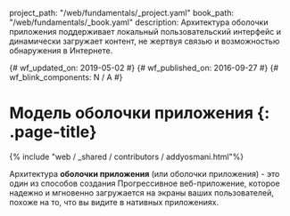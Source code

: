 project_path: "/web/fundamentals/_project.yaml"
book_path: "/web/fundamentals/_book.yaml"
description: Архитектура оболочки приложения поддерживает локальный пользовательский
  интерфейс и динамически загружает контент, не жертвуя связью и возможностью обнаружения
  в Интернете.

{# wf_updated_on: 2019-05-02 #}
{# wf_published_on: 2016-09-27 #}
{# wf_blink_components: N / A #}

# Модель оболочки приложения {: .page-title}

{% include "web / _shared / contributors / addyosmani.html"%}

Архитектура **оболочки приложения** (или оболочки приложения) - это один из способов создания
Прогрессивное веб-приложение, которое надежно и мгновенно загружается на экраны ваших пользователей,
похоже на то, что вы видите в нативных приложениях.
